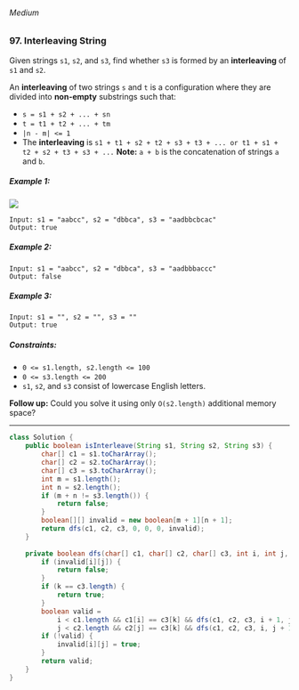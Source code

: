 ###### Medium

### 97. Interleaving String

Given strings `s1`, `s2`, and `s3`, find whether `s3` is formed by an **interleaving** of `s1` and `s2`.

An **interleaving** of two strings `s` and `t` is a configuration where they are divided into **non-empty** substrings such that:

- `s = s1 + s2 + ... + sn`
- `t = t1 + t2 + ... + tm`
- `|n - m| <= 1`
- The **interleaving** is `s1 + t1 + s2 + t2 + s3 + t3 + ... or t1 + s1 + t2 + s2 + t3 + s3 + ...`
**Note:** `a + b` is the concatenation of strings `a` and `b`.

 

##### Example 1:
![](https://assets.leetcode.com/uploads/2020/09/02/interleave.jpg)
```
Input: s1 = "aabcc", s2 = "dbbca", s3 = "aadbbcbcac"
Output: true
```
##### Example 2:
```
Input: s1 = "aabcc", s2 = "dbbca", s3 = "aadbbbaccc"
Output: false
```
##### Example 3:
```
Input: s1 = "", s2 = "", s3 = ""
Output: true
``` 

##### Constraints:

- `0 <= s1.length, s2.length <= 100`
- `0 <= s3.length <= 200`
- `s1`, `s2`, and `s3` consist of lowercase English letters.
 

**Follow up:** Could you solve it using only `O(s2.length)` additional memory space?

***

```java
class Solution {
    public boolean isInterleave(String s1, String s2, String s3) {
        char[] c1 = s1.toCharArray();
        char[] c2 = s2.toCharArray();
        char[] c3 = s3.toCharArray();
        int m = s1.length();
        int n = s2.length();
        if (m + n != s3.length()) {
            return false;
        }
        boolean[][] invalid = new boolean[m + 1][n + 1];
        return dfs(c1, c2, c3, 0, 0, 0, invalid);
    }
    
    private boolean dfs(char[] c1, char[] c2, char[] c3, int i, int j, int k, boolean[][] invalid) {
        if (invalid[i][j]) {
            return false;
        }
        if (k == c3.length) {
            return true;
        }
        boolean valid = 
            i < c1.length && c1[i] == c3[k] && dfs(c1, c2, c3, i + 1, j, k + 1, invalid) ||
            j < c2.length && c2[j] == c3[k] && dfs(c1, c2, c3, i, j + 1, k + 1, invalid);
        if (!valid) {
            invalid[i][j] = true;
        }
        return valid;
    }
}
```
